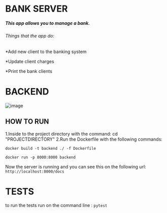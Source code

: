 # BANK SERVER 
##### This app allows you to manage a bank.
###### Things that the app do:
*Add new client to the banking system

*Update client charges 

*Print the bank clients

# BACKEND

![image](https://user-images.githubusercontent.com/95073733/165377014-78256d8b-2c31-42a4-a246-58957f781b5a.png)
## HOW TO RUN
 1.Inside to the project directory with the command: cd "PROJECTDIRECTORY" 
 2.Run the Dockerfile with the following commands:
 
  ```docker build -t backend ./ -f Dockerfile```
  
  ```docker run -p 8000:8000 backend```

Now the server is running and you can see this on the following url: ```http://localhost:8000/docs```

# TESTS

to run the tests run on the command line : `pytest`
